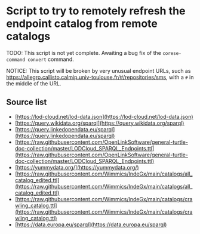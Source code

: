 # Script to try to remotely refresh the endpoint catalog from remote catalogs

TODO: This script is not yet complete. Awaiting a bug fix of the `corese-command convert` command.

NOTICE: This script will be broken by very unusual endpoint URLs, such as <https://allegro.callisto.calmip.univ-toulouse.fr/#/repositories/sms>, with a `#` in the middle of the URL.

## Source list

- [https://lod-cloud.net/lod-data.json](https://lod-cloud.net/lod-data.json)
- [https://query.wikidata.org/sparql](https://query.wikidata.org/sparql)
- [https://query.linkedopendata.eu/sparql](https://query.linkedopendata.eu/sparql)
- [https://raw.githubusercontent.com/OpenLinkSoftware/general-turtle-doc-collection/master/LODCloud_SPARQL_Endpoints.ttl](https://raw.githubusercontent.com/OpenLinkSoftware/general-turtle-doc-collection/master/LODCloud_SPARQL_Endpoints.ttl)
- [https://yummydata.org/](https://yummydata.org/)
- [https://raw.githubusercontent.com/Wimmics/IndeGx/main/catalogs/all_catalog_edited.ttl](https://raw.githubusercontent.com/Wimmics/IndeGx/main/catalogs/all_catalog_edited.ttl)
- [https://raw.githubusercontent.com/Wimmics/IndeGx/main/catalogs/crawling_catalog.ttl](https://raw.githubusercontent.com/Wimmics/IndeGx/main/catalogs/crawling_catalog.ttl)
- [https://data.europa.eu/sparql](https://data.europa.eu/sparql)
